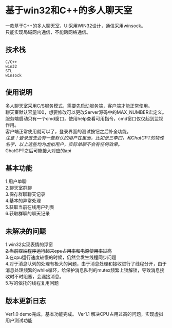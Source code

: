 # 基于win32和C++的多人聊天室

一款基于C++的多人聊天室，UI采用WIN32设计，通信采用winsock。<br>
只能实现局域网内通信，不能跨网络通信。<br>

## 技术栈
`C/C++`<br>
`win32`<br>
`STL`<br>
`winsock`<br>


## 使用说明
多人聊天室采用C/S服务模式，需要先启动服务端，客户端才能正常使用。<br>
聊天室默认容量100，想要修改可以更改Server源码中的MAX_NUMBER宏定义。<br>
服务端启动只有一个cmd窗口，使用help查看可用指令，cmd窗口仅仅起到监视作用。<br>
客户端正常使用就可以了，登录界面的测试按钮之后补全功能。<br>
*注意！登录进去会有一些默认的用户在里面，比如张三李四，和ChatGPT的特殊名字，以上这些均为虚拟用户，实际单聊不会有任何效果。*<br>
~~ChatGPT之后可能接入对应的api~~<br>

## 基本功能
1.用户单聊<br>
2.聊天室群聊<br>
3.保存群聊聊天记录<br>
4.基本的异常处理<br>
5.获取当前在线用户列表<br>
6.获取群聊的聊天记录<br>

## 未解决的问题
1.win32实现表情的浮窗<br>
~~2.当前双端程序运行起来cpu占用率和电源使用率过高<br>~~
3.在cpu运行速度较慢的时候，仍然会发生线程同步问题<br>
4.对于消息队列的处理有极大的问题，由于消息处理和接收进行了线程分开，由于消息处理频繁的while循环，给保护消息队列的mutex频繁上锁解锁，导致消息接收时不时阻塞，会漏接消息。<br>
5.写的依托的线程复用问题<br>


## 版本更新日志
Ver1.0 demo完成，基本功能完成。
Ver1.1 解决CPU占用过高的问题，实现虚拟用户测试功能



